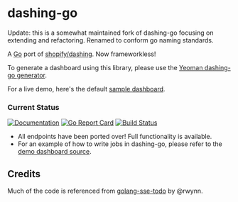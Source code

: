 dashing-go
==========

Update: this is a somewhat maintained fork of dashing-go focusing on extending and refactoring. Renamed to conform go naming standards.

A [Go][1] port of [shopify/dashing][2]. Now frameworkless!

To generate a dashboard using this library, please use the [Yeoman dashing-go generator][3].

For a live demo, here's the default [sample dashboard][4].

### Current Status

[![Documentation](https://godoc.org/github.com/shoobyban/dashing?status.svg)](http://godoc.org/github.com/shoobyban/dashing)
[![Go Report Card](https://goreportcard.com/badge/github.com/shoobyban/dashing)](https://goreportcard.com/report/github.com/shoobyban/dashing)
[![Build Status](https://travis-ci.org/ShoobyBan/dashing.svg?branch=master)](https://travis-ci.org/ShoobyBan/dashing)

* All endpoints have been ported over! Full functionality is available.
* For an example of how to write jobs in dashing-go, please refer to the [demo dashboard source][5].

Credits
-------

Much of the code is referenced from [golang-sse-todo][6] by @rwynn.

[1]: http://golang.org
[2]: http://shopify.github.io/dashing
[3]: https://github.com/gigablah/generator-dashing-go
[4]: http://dashing.kuanyen.net
[5]: https://github.com/gigablah/dashing-go-demo
[6]: https://github.com/rwynn/golang-sse-todo
